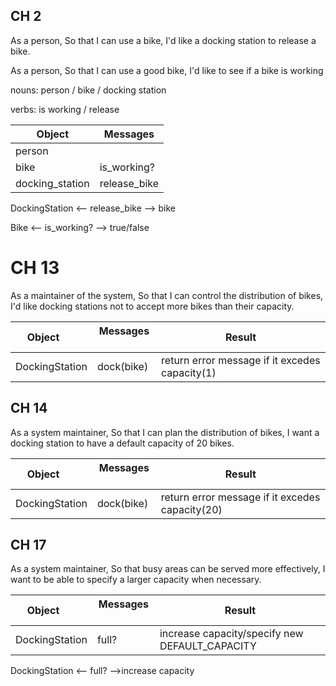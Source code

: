 ## CH 2

As a person,
So that I can use a bike,
I'd like a docking station to release a bike.

As a person,
So that I can use a good bike,
I'd like to see if a bike is working




nouns: person / bike / docking station

verbs: is working / release

| Object        | Messages    |
|---------------| ------------|
|person         |             |
|bike           |is_working?  |
|docking_station|release_bike |


DockingStation <-- release_bike --> bike

Bike <-- is_working? --> true/false


# CH 13

As a maintainer of the system,
So that I can control the distribution of bikes,
I'd like docking stations not to accept more bikes than their capacity.


| Object        | Messages    |Result     |
|---------------| ------------|-----------|
|DockingStation |dock(bike)   |return error message if it excedes capacity(1)


## CH 14

As a system maintainer,
So that I can plan the distribution of bikes,
I want a docking station to have a default capacity of 20 bikes.

| Object        | Messages    |Result     |
|---------------| ------------|-----------|
|DockingStation |dock(bike)   |return error message if it excedes capacity(20)


## CH 17

As a system maintainer,
So that busy areas can be served more effectively,
I want to be able to specify a larger capacity when necessary.

| Object        | Messages    |Result     |
|---------------| ------------|-----------|
|DockingStation |full?        |increase capacity/specify new DEFAULT_CAPACITY

DockingStation <-- full? -->increase capacity
